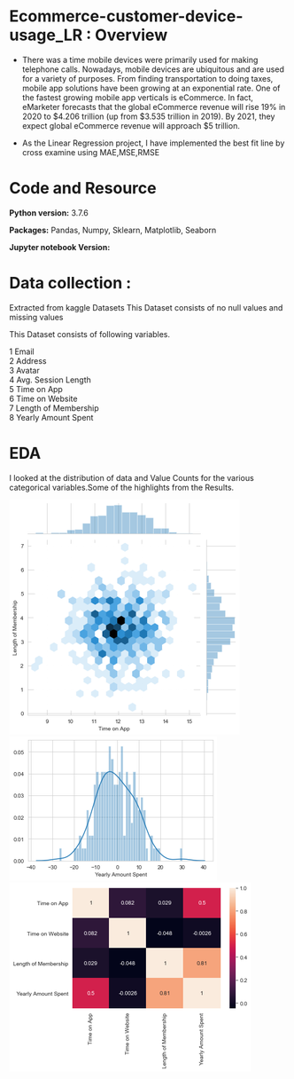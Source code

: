 # Ecommerce-customer-device-usage_LR : Overview

* There was a time mobile devices were primarily used for making telephone calls. Nowadays, mobile devices are ubiquitous and are used for a variety of purposes. From finding transportation to doing taxes, mobile app solutions have been growing at an exponential rate. One of the fastest growing mobile app verticals is eCommerce. In fact, eMarketer forecasts that the global eCommerce revenue will rise 19% in 2020 to $4.206 trillion (up from $3.535 trillion in 2019). By 2021, they expect global eCommerce revenue will approach $5 trillion. 

* As the Linear Regression project, I have implemented the best fit line by cross examine using MAE,MSE,RMSE


# Code and Resource 

**Python version:** 3.7.6

**Packages:** Pandas, Numpy, Sklearn, Matplotlib, Seaborn 

**Jupyter notebook Version:**



# Data collection : 

Extracted from kaggle Datasets
This Dataset consists of no null values and missing values

This Dataset consists of following variables.

 1   Email                  
 2   Address                
 3   Avatar                 
 4   Avg. Session Length   
 5   Time on App           
 6   Time on Website       
 7   Length of Membership  
 8   Yearly Amount Spent 

 
# EDA

I looked at the distribution of data and Value Counts for the various categorical variables.Some of the highlights from the Results.


![alt text](https://github.com/Jyothif/Ecommerce-customer-device-usage_LR/blob/master/images/jointplot.png)![alt text](https://github.com/Jyothif/Ecommerce-customer-device-usage_LR/blob/master/images/histogram_device_usage.png)![alt text](https://github.com/Jyothif/Ecommerce-customer-device-usage_LR/blob/master/images/heatmap%20LR.png)





